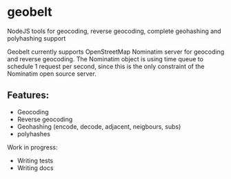 # geobelt
NodeJS tools for geocoding, reverse geocoding, complete geohashing and polyhashing support

Geobelt currently supports OpenStreetMap Nominatim server for geocoding and reverse geocoding. The Nominatim object is using time queue to schedule 1 request per second, since this is the only constraint of the 
Nominatim open source server. 

## Features:
* Geocoding
* Reverse geocoding
* Geohashing (encode, decode, adjacent, neigbours, subs)
* polyhashes



Work in progress: 
* Writing tests
* Writing docs